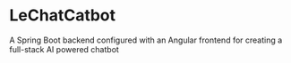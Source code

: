 # LeChatCatbot
A Spring Boot backend configured with an Angular frontend for creating a full-stack AI powered chatbot

